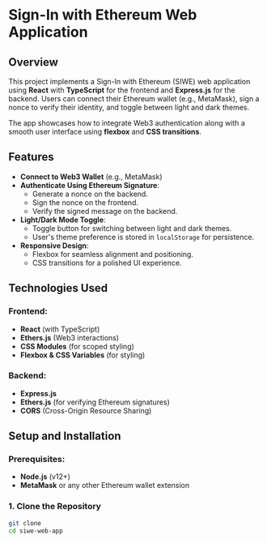 # Sign-In with Ethereum Web Application

## Overview
This project implements a Sign-In with Ethereum (SIWE) web application using **React** with **TypeScript** for the frontend and **Express.js** for the backend. Users can connect their Ethereum wallet (e.g., MetaMask), sign a nonce to verify their identity, and toggle between light and dark themes. 

The app showcases how to integrate Web3 authentication along with a smooth user interface using **flexbox** and **CSS transitions**.

## Features
- **Connect to Web3 Wallet** (e.g., MetaMask)
- **Authenticate Using Ethereum Signature**:
  - Generate a nonce on the backend.
  - Sign the nonce on the frontend.
  - Verify the signed message on the backend.
- **Light/Dark Mode Toggle**:
  - Toggle button for switching between light and dark themes.
  - User's theme preference is stored in `localStorage` for persistence.
- **Responsive Design**:
  - Flexbox for seamless alignment and positioning.
  - CSS transitions for a polished UI experience.

## Technologies Used
### Frontend:
- **React** (with TypeScript)
- **Ethers.js** (Web3 interactions)
- **CSS Modules** (for scoped styling)
- **Flexbox & CSS Variables** (for styling)

### Backend:
- **Express.js**
- **Ethers.js** (for verifying Ethereum signatures)
- **CORS** (Cross-Origin Resource Sharing)


## Setup and Installation

### Prerequisites:
- **Node.js** (v12+)
- **MetaMask** or any other Ethereum wallet extension

### 1. Clone the Repository
```bash
git clone 
cd siwe-web-app



